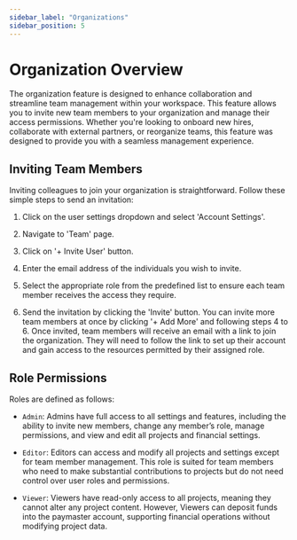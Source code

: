 ```yaml
---
sidebar_label: "Organizations"
sidebar_position: 5
---
```


# Organization Overview

The organization feature is designed to enhance collaboration and streamline team management within your workspace.
This feature allows you to invite new team members to your organization and manage their access permissions. Whether you're looking to onboard new hires, collaborate with external partners, or reorganize teams, this feature was designed to provide you with a seamless management experience.

## Inviting Team Members

Inviting colleagues to join your organization is straightforward. Follow these simple steps to send an invitation:

1. Click on the user settings dropdown and select 'Account Settings'.

2. Navigate to 'Team' page.

3. Click on '+ Invite User' button.

4. Enter the email address of the individuals you wish to invite.

5. Select the appropriate role from the predefined list to ensure each team member receives the access they require.

6. Send the invitation by clicking the 'Invite' button.
   You can invite more team members at once by clicking '+ Add More' and following steps 4 to 6.
   Once invited, team members will receive an email with a link to join the organization.
   They will need to follow the link to set up their account and gain access to the resources permitted by their assigned role.

## Role Permissions

Roles are defined as follows:

- `Admin`: Admins have full access to all settings and features, including the ability to invite new members, change any member’s role, manage permissions, and view and edit all projects and financial settings.

- `Editor`: Editors can access and modify all projects and settings except for team member management. This role is suited for team members who need to make substantial contributions to projects but do not need control over user roles and permissions.

- `Viewer`: Viewers have read-only access to all projects, meaning they cannot alter any project content. However, Viewers can deposit funds into the paymaster account, supporting financial operations without modifying project data.
